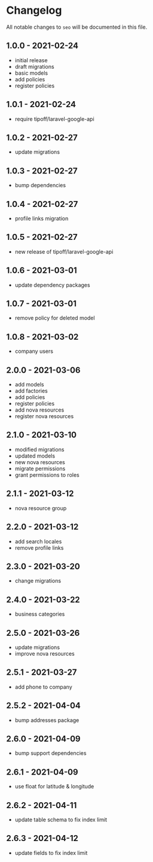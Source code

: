 # Changelog

All notable changes to `seo` will be documented in this file.

## 1.0.0 - 2021-02-24

- initial release
- draft migrations
- basic models
- add policies
- register policies

## 1.0.1 - 2021-02-24

- require tipoff/laravel-google-api

## 1.0.2 - 2021-02-27

- update migrations

## 1.0.3 - 2021-02-27

- bump dependencies

## 1.0.4 - 2021-02-27

- profile links migration

## 1.0.5 - 2021-02-27

- new release of tipoff/laravel-google-api

## 1.0.6 - 2021-03-01

- update dependency packages

## 1.0.7 - 2021-03-01

- remove policy for deleted model

## 1.0.8 - 2021-03-02

- company users

## 2.0.0 - 2021-03-06

- add models
- add factories
- add policies
- register policies
- add nova resources
- register nova resources

## 2.1.0 - 2021-03-10

- modified migrations
- updated models
- new nova resources
- migrate permissions
- grant permissions to roles

## 2.1.1 - 2021-03-12

- nova resource group

## 2.2.0 - 2021-03-12

- add search locales
- remove profile links

## 2.3.0 - 2021-03-20

- change migrations

## 2.4.0 - 2021-03-22

- business categories

## 2.5.0 - 2021-03-26

- update migrations
- improve nova resources

## 2.5.1 - 2021-03-27

- add phone to company

## 2.5.2 - 2021-04-04

- bump addresses package

## 2.6.0 - 2021-04-09

- bump support dependencies

## 2.6.1 - 2021-04-09

- use float for latitude & longitude

## 2.6.2 - 2021-04-11

- update table schema to fix index limit

## 2.6.3 - 2021-04-12

- update fields to fix index limit
